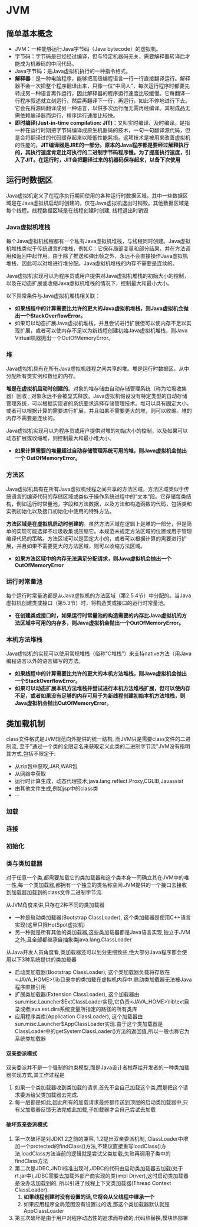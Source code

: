 # JVM

## 简单基本概念

* JVM：一种能够运行Java字节码（Java bytecode）的虚拟机。
* 字节码：字节码是已经经过编译，但与特定机器码无关，需要解释器转译后才能成为机器码的中间代码。
* Java字节码：是Java虚拟机执行的一种指令格式。
* **解释器**：是一种电脑程序，能够把高级编程语言一行一行直接翻译运行。解释器不会一次把整个程序翻译出来，只像一位“中间人”，每次运行程序时都要先转成另一种语言再作运行，因此解释器的程序运行速度比较缓慢。它每翻译一行程序叙述就立刻运行，然后再翻译下一行，再运行，如此不停地进行下去。它会先将源码翻译成另一种语言，以供多次运行而无需再经编译。其制成品无需依赖编译器而运行，程序运行速度比较快。
* **即时编译(Just-in-time compilation: JIT)**：又叫实时编译、及时编译。是指一种在运行时期把字节码编译成原生机器码的技术，一句一句翻译源代码，但是会将翻译过的代码缓存起来以降低性能耗损。这项技术是被用来改善虚拟机的性能的。**JIT编译器是JRE的一部分。原本的Java程序都是要经过解释执行的，其执行速度肯定比可执行的二进制字节码程序慢。为了提高执行速度，引入了JIT。在运行时，JIT会把翻译过来的机器码保存起来，以备下次使用**

## 运行时数据区

Java虚拟机定义了在程序执行期间使用的各种运行时数据区域。其中一些数据区域是在Java虚拟机启动时创建的，仅在Java虚拟机退出时销毁。其他数据区域是每个线程。线程数据区域是在线程创建时创建, 线程退出时销毁

### Java虚拟机堆栈

每个Java虚拟机线程都有一个私有Java虚拟机堆栈，与线程同时创建。Java虚拟机堆栈类似于传统语言的堆栈，例如C：它保存局部变量和部分结果，并在方法调用和返回中起作用。由于除了推送和弹出帧之外，永远不会直接操作Java虚拟机堆栈，因此可以对堆进行堆分配。Java虚拟机堆栈的内存不需要是连续的。

Java虚拟机实现可以为程序员或用户提供对Java虚拟机堆栈的初始大小的控制，以及在动态扩展或收缩Java虚拟机堆栈的情况下，控制最大和最小大小。

以下异常条件与Java虚拟机堆栈相关联：

* **如果线程中的计算需要比允许的更大的Java虚拟机堆栈，则Java虚拟机会抛出一个StackOverflowError。**
* 如果可以动态扩展Java虚拟机堆栈，并且尝试进行扩展但可以使内存不足以实现扩展，或者可以使内存不足以为新线程创建初始Java虚拟机堆栈，则Java Virtual机器抛出一个OutOfMemoryError。

### 堆

Java虚拟机具有在所有Java虚拟机线程之间共享的堆。堆是运行时数据区，从中分配所有类实例和数组的内存。

**堆是在虚拟机启动时创建的**。对象的堆存储由自动存储管理系统（称为垃圾收集器）回收 ; 对象永远不会被显式释放。Java虚拟机假设没有特定类型的自动存储管理系统，可以根据实现者的系统要求选择存储管理技术。堆可以具有固定大小，或者可以根据计算的需要进行扩展，并且如果不需要更大的堆，则可以收缩。堆的内存不需要是连续的。

Java虚拟机实现可以为程序员或用户提供对堆的初始大小的控制，以及如果可以动态扩展或收缩堆，则控制最大和最小堆大小。

* **如果计算需要的堆量超过自动存储管理系统可用的堆，则Java虚拟机会抛出一个 OutOfMemoryError。**

### 方法区

Java虚拟机具有在所有Java虚拟机线程之间共享的方法区域。方法区域类似于传统语言的编译代码的存储区域或类似于操作系统进程中的“文本”段。它存储每类结构，例如运行时常量池，字段和方法数据，以及方法和构造函数的代码，包括类和实例初始化以及接口初始化中使用的特殊方法。

**方法区域是在虚拟机启动时创建的**。虽然方法区域在逻辑上是堆的一部分，但是简单的实现可能选择不垃圾收集或压缩它。本规范未规定方法区域的位置或用于管理编译代码的策略。方法区域可以是固定大小的，或者可以根据计算的需要进行扩展，并且如果不需要更大的方法区域，则可以收缩方法区域。

* **如果方法区域中的内存无法满足分配请求，则Java虚拟机会抛出一个OutOfMemoryError**

### 运行时常量池

每个运行时常量池都是从Java虚拟机的方法区域（第2.5.4节）中分配的。当Java虚拟机创建类或接口（第5.3节）时，将构造类或接口的运行时常量池。

* **在创建类或接口时，如果运行时常量池的构造需要的内存比Java虚拟机的方法区域中可用的内存多，则Java虚拟机会抛出一个OutOfMemoryError。**

### 本机方法堆栈

Java虚拟机的实现可以使用常规堆栈（俗称“C堆栈”）来支持native方法（用Java编程语言以外的语言编写的方法。

* **如果线程中的计算需要比允许的更大的本机方法堆栈，则Java虚拟机会抛出一个StackOverflowError。**
* **如果可以动态扩展本机方法堆栈并尝试进行本机方法堆栈扩展，但可以使内存不足，或者如果没有足够的内存可用于为新线程创建初始本机方法堆栈，则Java虚拟机会抛出OutOfMemoryError。**

## 类加载机制

class文件格式是JVM规范向外提供的统一结构, 而JVM只是需要class文件的二进制流, 至于"通过一个类的全限定名来获取定义此类的二进制字节流"JVM没有指明其方式,包括不限定于:

* 从zip包中获取,JAR,WAR包
* 从网络中获取
* 运行时计算生成，动态代理技术;java.lang.reflect.Proxy,CGLIB,Javassist
* 由其他文件生成,例如jsp中的class类
* ···

### 加载

### 连接

### 初始化

### 类与类加载器

对于任意一个类,都需要加载它的类加载器和这个类本身一同确立其在JVM中的唯一性,每一个类加载器,都拥有一个独立的类名称空间.JVM提供的一个接口去接收到加载器加载到的class文件二进制字节流.

从JVM角度来讲,只存在2种不同的类加载器

* 一种是启动类加载器(Bootstrap ClassLoader), 这个类加载器是使用C++语言实现(这里只限HotSpot虚拟机)
* 另一种就是所有其他的类加载器,这些类加载器都是Java语言实现,独立于JVM之外,且全部都继承自抽象类java.lang.ClassLoader

从Java开发人员角度看,类加载器还可以划分更细致些,绝大部分Java程序都会使用以下3种系统提供的类加载器

* 启动类加载器(Bootstrap ClassLoader), 这个类加载器负载将存放在<JAVA_HOME>\lib目录中的类加载在虚拟机内存中.启动类加载器无法被Java程序直接引用
* 扩展类加载器(Extension ClassLoader), 这个加载器由sun.misc.Launcher$ExtClassLoader实现,它负责<JAVA_HOME>\lib\ext目录或者java.ext.dirs系统变量所指定的路径的所有类库
* 应用程序类库(Application ClassLoader), 这个加载器由sun.misc.Launcher$AppClassLoader实现.由于这个类加载器是ClassLoader中的getSystemClassLoader()方法的返回值,所以一般也称它为系统类加载器

#### 双亲委派模式

双亲委派并不是一个强制的约束模型,而是Java设计者推荐给开发者的一种类加载器实现方式,其工作过程是

1. 如果一个类加载器收到类加载的请求,首先不会自己加载这个类,而是把这个请求委派给父类加载器去完成.
2. 每一层都是如此,因此所有的加载请求最终都传送到顶层的启动类加载器中,只有父加载器反馈无法完成此加载,子加载器才会自己尝试去加载

#### 破坏双亲委派模式

1. 第一次破坏是对JDK1.2之前的兼容, 1.2提出双亲委派机制, ClassLoader中增加一个protected的findClass()方法,不建议直接重写loadClass()方法,loadClass方法当前的逻辑就是尝试父类加载,失败再调用子类中的findClass方法
2. 第二次是JDBC,JNDI标准出现时,JDBC的代码由启动类加载器去加载(处于rt.jar中),JDBC需要去加载外部产商实现的类(impl Driver),这时启动类加载器是没办法加载到的, 所以引进了线程上下文类加载器(Thread Context ClassLoader).
   1. **如果线程创建时没有设置的话,它将会从父线程中继承一个**
   2. 如果应用程序全局范围没有设置过的话,那这个类加载器默认就是AppClassLoader
3. 第三次破坏是由于用户对程序动态性的追求而导致的,代码热替换,模块热部署
